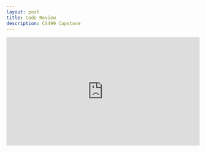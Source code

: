 ```yaml
---
layout: post
title: Code Review
description: CS499 Capstone
---
```

<div class="embed-container">
    <iframe width="640" height="390" 
    src="https://youtu.be/Ht7_evThFhM" 
    frameborder="0" allowfullscreen></iframe>
</div>
<style>
.embed-container {
  position: relative;
  padding-bottom: 56.25%;
  height: 0;
  overflow: hidden;
  max-width: 100%;
}
.embed-container iframe,
.embed-container object,
.embed-container embed {
  position: absolute;
  top: 0;
  left: 0;
  width: 100%;
  height: 100%;
}
</style>
